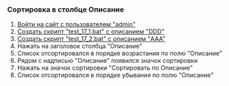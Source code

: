  ### Сортировка в столбце Описание

1. [Войти на сайт с пользователем "admin"](../../../../0.%20Шаги/1.%20Войти%20на%20сайт%20с%20пользователем%20username.md)
1. [Создать скрипт "test_17_1.bat" с описанием "DDD"](../../../../0.%20Шаги/2.%20Создать%20скрипт%20с%20именем%20test_name.md)
1. [Создать скрипт "test_17_2.bat" с описанием "AAA"](../../../../0.%20Шаги/2.%20Создать%20скрипт%20с%20именем%20test_name.md)
1. Нажать на заголовок столбца "Описание"
1. Cписок отсортировался в порядке возрастания по полю "Описание"
1. Рядом с надписью "Описание" появился значок сортировки
1. Нажать на значок сортировки "Сортировать по Описание"
1. Cписок отсортировался в порядке убывания по полю "Описание"